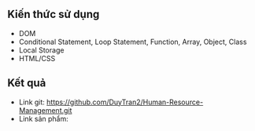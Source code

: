 ## Kiến thức sử dụng
+ DOM
+ Conditional Statement, Loop Statement, Function, Array, Object, Class
+ Local Storage
+ HTML/CSS
## Kết quả
+ Link git: https://github.com/DuyTran2/Human-Resource-Management.git
+ Link sản phẩm: